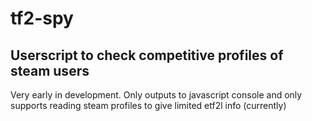 # tf2-spy
## Userscript to check competitive profiles of steam users

Very early in development. Only outputs to javascript console and only supports reading steam profiles to give limited etf2l info (currently)
